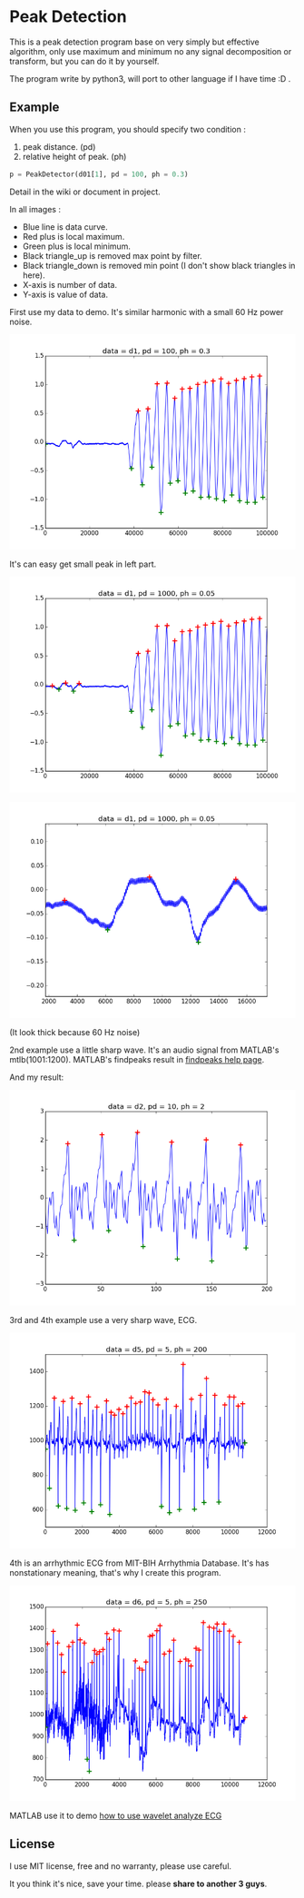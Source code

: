 # Peak Detection

This is a peak detection program base on very simply but effective algorithm, only use maximum and minimum no any signal decomposition or transform, but you can do it by yourself.

The program write by python3, will port to other language if I have time :D .

## Example

When you use this program, you should specify two condition :
1. peak distance. (pd)
2. relative height of peak. (ph)

```py
p = PeakDetector(d01[1], pd = 100, ph = 0.3)
```
Detail in the wiki or document in project.

In all images :
* Blue line is data curve.
* Red plus is local maximum.
* Green plus is local minimum.
* Black triangle\_up is removed max point by filter.
* Black triangle\_down is removed min point (I don't show black triangles in here).
* X-axis is number of data.
* Y-axis is value of data.

First use my data to demo. It's similar harmonic with a small 60 Hz power noise.

![d1](doc/img/d01_pd=100_ph=0.3.png)

It's can easy get small peak in left part.

![d1](doc/img/d01_pd=1000_ph=0.05.png)

![d1](doc/img/d01_pd=1000_ph=0.05_1.png)

(It look thick because 60 Hz noise)

2nd example use a little sharp wave.
It's an audio signal from MATLAB's mtlb(1001:1200).
MATLAB's findpeaks result in [findpeaks help page](https://www.mathworks.com/help/signal/ref/findpeaks.html#bufhyo1-2).

And my result:

![d2](doc/img/d02_pd=10_ph=2.png)

3rd and 4th example use a very sharp wave, ECG.

![d5](doc/img/d05_pd=5_ph=200.png)

4th is an arrhythmic ECG from MIT-BIH Arrhythmia Database. It's has nonstationary meaning, that's why I create this program.

![d6](doc/img/d06_pd=5_ph=250.png)

MATLAB use it to demo [how to use wavelet analyze ECG](https://www.mathworks.com/help/wavelet/ug/r-wave-detection-in-the-ecg.html)


## License

I use MIT license, free and no warranty, please use careful.

It you think it's nice, save your time. please **share to another 3 guys**.



